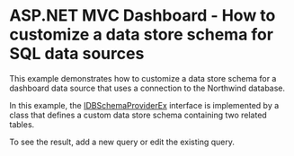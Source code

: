 # ASP.NET MVC Dashboard - How to customize a data store schema for SQL data sources


<p>This example demonstrates how to customize a data store schema for a dashboard data source that uses a connection to the Northwind database.</p>
<p>In this example, the <a href="https://documentation.devexpress.com/CoreLibraries/DevExpress.DataAccess.Sql.IDBSchemaProviderEx.class">IDBSchemaProviderEx</a> interface is implemented by a class that defines a custom data store schema containing two related tables.  </p>
<p>To see the result, add a new query or edit the existing query.</p>

<br/>


